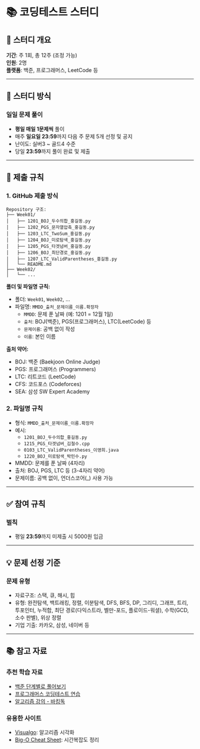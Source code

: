 # 📚 코딩테스트 스터디

## 📌 스터디 개요

**기간**: 주 1회, 총 12주 (조정 가능)  
**인원**: 2명  
**플랫폼**: 백준, 프로그래머스, LeetCode 등

---

## 🎯 스터디 방식

### 일일 문제 풀이
- **평일 매일 1문제씩** 풀이
- 매주 **일요일 23:59**까지 다음 주 문제 5개 선정 및 공지
- 난이도: 실버3 ~ 골드4 수준
- 당일 **23:59**까지 풀이 완료 및 제출

---


## 📝 제출 규칙

### 1. GitHub 제출 방식
```
Repository 구조:
├── Week01/
│   ├── 1201_BOJ_두수의합_홍길동.py
│   ├── 1202_PGS_문자열압축_홍길동.py
│   ├── 1203_LTC_TwoSum_홍길동.py
│   ├── 1204_BOJ_미로탐색_홍길동.py
│   ├── 1205_PGS_타겟넘버_홍길동.py
│   ├── 1206_BOJ_최단경로_홍길동.py
│   ├── 1207_LTC_ValidParentheses_홍길동.py
│   └── README.md
├── Week02/
│   └── ...
```

**폴더 및 파일명 규칙:**
- 폴더: `Week01`, `Week02`, ...
- 파일명: `MMDD_출처_문제이름_이름.확장자`
  - `MMDD`: 문제 푼 날짜 (예: 1201 = 12월 1일)
  - `출처`: BOJ(백준), PGS(프로그래머스), LTC(LeetCode) 등
  - `문제이름`: 공백 없이 작성
  - `이름`: 본인 이름
  
**출처 약어:**
- BOJ: 백준 (Baekjoon Online Judge)
- PGS: 프로그래머스 (Programmers)
- LTC: 리트코드 (LeetCode)
- CFS: 코드포스 (Codeforces)
- SEA: 삼성 SW Expert Academy

### 2. 파일명 규칙
- 형식: `MMDD_출처_문제이름_이름.확장자`
- 예시: 
  - `1201_BOJ_두수의합_홍길동.py`
  - `1215_PGS_타겟넘버_김철수.cpp`
  - `0103_LTC_ValidParentheses_이영희.java`
  - `1220_BOJ_미로탐색_박민수.py`
- MMDD: 문제를 푼 날짜 (4자리)
- 출처: BOJ, PGS, LTC 등 (3-4자리 약어)
- 문제이름: 공백 없이, 언더스코어(_) 사용 가능

---

## ✅ 참여 규칙

### 벌칙
- 평일 **23:59**까지 미제출 시 5000원 입금

---

## 💡 문제 선정 기준

### 문제 유형
- 자료구조: 스택, 큐, 해시, 힙
- 유형: 완전탐색, 백트래킹, 정렬, 이분탐색, DFS, BFS, DP, 그리디, 그래프, 트리, 투포인터, 누적합, 최단 경로(다익스트라, 벨만-포드, 플로이드-워셜), 수학(GCD, 소수 판별), 위상 정렬
- 기업 기출: 카카오, 삼성, 네이버 등


---

## 📚 참고 자료

### 추천 학습 자료
- [백준 단계별로 풀어보기](https://www.acmicpc.net/step)
- [프로그래머스 코딩테스트 연습](https://programmers.co.kr/learn/challenges)
- [알고리즘 강의 - 바킹독](https://github.com/encrypted-def/basic-algo-lecture)

### 유용한 사이트
- [Visualgo](https://visualgo.net/): 알고리즘 시각화
- [Big-O Cheat Sheet](https://www.bigocheatsheet.com/): 시간복잡도 정리
